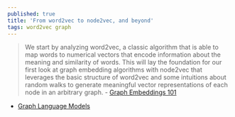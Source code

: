 ```yaml
---
published: true
title: 'From word2vec to node2vec, and beyond'
tags: word2vec graph
---
```

> We start by analyzing word2vec, a classic algorithm that is able to map words to numerical vectors that encode information about the meaning and similarity of words. This will lay the foundation for our first look at graph embedding algorithms with node2vec that leverages the basic structure of word2vec and some intuitions about random walks to generate meaningful vector representations of each node in an arbitrary graph. - [Graph Embeddings 101](https://graphs4sci.substack.com/p/graph-embeddings-101#)

- [	Graph Language Models](https://news.ycombinator.com/item?id=41432013)
